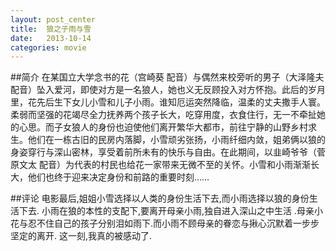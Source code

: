 ```yaml
---
layout: post_center
title:  狼之子雨与雪
date:   2013-10-14  
categories: movie
---
```


##简介
在某国立大学念书的花（宫崎葵 配音）与偶然来校旁听的男子（大泽隆夫 配音）坠入爱河，即使对方是一名狼人，她也义无反顾投入对方怀抱。此后的岁月里，花先后生下女儿小雪和儿子小雨。谁知厄运突然降临，温柔的丈夫撒手人寰。柔弱而坚强的花竭尽全力抚养两个孩子长大，吃穿用度，衣食住行，无一不牵扯她的心思。而子女狼人的身份也迫使他们离开繁华大都市，前往宁静的山野乡村求生。他们在一栋古旧的民房内落脚，小雪顽劣张扬，小雨纤细内敛，姐弟俩以狼的身姿穿行与深山密林，享受着前所未有的快乐与自由。在此期间，以韭崎爷爷（菅原文太 配音）为代表的村民也给花一家带来无微不至的关怀。小雪和小雨渐渐长大，他们也终于迎来决定身份和前路的重要时刻……

##评论
电影最后,姐姐小雪选择以人类的身份生活下去,而小雨选择以狼的身份生活下去. 小雨在狼的本性的支配下,要离开母亲小雨,独自进入深山之中生活 .母亲小花与忍不住自己的孩子分别泪如雨下.而小雨不顾母亲的眷恋与揪心沉默着一步步坚定的离开. 这一刻,我真的被感动了.

